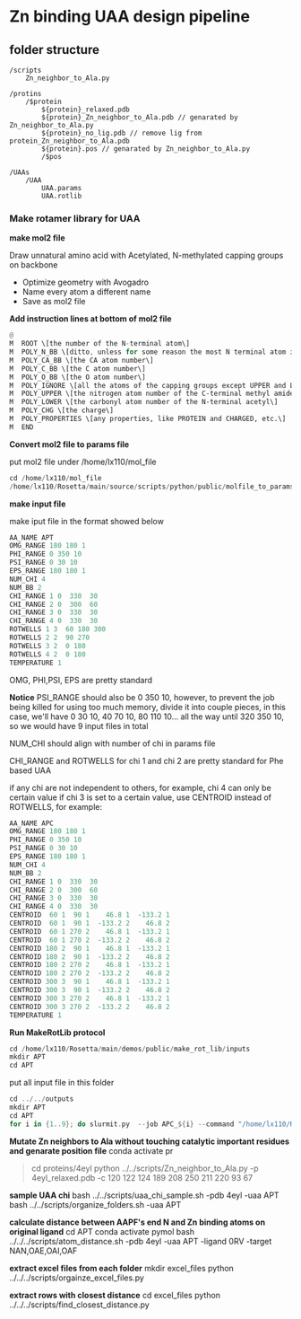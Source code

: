 # Zn binding UAA design pipeline
## folder structure ##
    /scripts
        Zn_neighbor_to_Ala.py
        
    /protins
        /$protein
            ${protein}_relaxed.pdb
            ${protein}_Zn_neighbor_to_Ala.pdb // genarated by Zn_neighbor_to_Ala.py
            ${protein}_no_lig.pdb // remove lig from protein_Zn_neighbor_to_Ala.pdb
            ${protein}.pos // genarated by Zn_neighbor_to_Ala.py
            /$pos
            
    /UAAs
        /UAA
            UAA.params
            UAA.rotlib
            
### Make rotamer library for UAA ###

**make mol2 file**

Draw unnatural amino acid with Acetylated, N-methylated capping groups on backbone
- Optimize geometry with Avogadro
- Name every atom a different name 
- Save as mol2 file

**Add instruction lines at bottom of mol2 file**

```rust
@
M  ROOT \[the number of the N-terminal atom\]  
M  POLY_N_BB \[ditto, unless for some reason the most N terminal atom in your residue type is not N\]  
M  POLY_CA_BB \[the CA atom number\]  
M  POLY_C_BB \[the C atom number\]  
M  POLY_O_BB \[the O atom number\]  
M  POLY_IGNORE \[all the atoms of the capping groups except UPPER and LOWER\]   (10 atoms)
M  POLY_UPPER \[the nitrogen atom number of the C-terminal methyl amide\]  
M  POLY_LOWER \[the carbonyl atom number of the N-terminal acetyl\]  
M  POLY_CHG \[the charge\]  
M  POLY_PROPERTIES \[any properties, like PROTEIN and CHARGED, etc.\]  
M  END
```

**Convert mol2 file to params file**

put mol2 file under /home/lx110/mol_file
```rust
cd /home/lx110/mol_file
/home/lx110/Rosetta/main/source/scripts/python/public/molfile_to_params_polymer.py -i APT.mol2 --name APT --clobber --polymer
```

**make input file**

make iput file in the format showed below

```rust
AA_NAME APT
OMG_RANGE 180 180 1
PHI_RANGE 0 350 10
PSI_RANGE 0 30 10
EPS_RANGE 180 180 1
NUM_CHI 4
NUM_BB 2
CHI_RANGE 1 0  330  30
CHI_RANGE 2 0  300  60
CHI_RANGE 3 0  330  30
CHI_RANGE 4 0  330  30
ROTWELLS 1 3  60 180 300
ROTWELLS 2 2  90 270
ROTWELLS 3 2  0 180
ROTWELLS 4 2  0 180
TEMPERATURE 1
```
OMG, PHI,PSI, EPS are pretty standard

**Notice** PSI_RANGE should also be 0 350 10, however, to prevent the job being killed for using too much memory, divide it into couple pieces, in this case, we'll have 0 30 10, 40 70 10, 80 110 10... all the way until 320 350 10, so we would have 9 input files in total

NUM_CHI should align with number of chi in params file

CHI_RANGE and ROTWELLS for chi 1 and chi 2 are pretty standard for Phe based UAA

if any chi are not independent to others, for example, chi 4 can only be certain value if chi 3 is set to a certain value, use CENTROID instead of ROTWELLS, for example:

```rust
AA_NAME APC
OMG_RANGE 180 180 1
PHI_RANGE 0 350 10
PSI_RANGE 0 30 10
EPS_RANGE 180 180 1
NUM_CHI 4
NUM_BB 2
CHI_RANGE 1 0  330  30
CHI_RANGE 2 0  300  60
CHI_RANGE 3 0  330  30
CHI_RANGE 4 0  330  30
CENTROID  60 1  90 1    46.8 1  -133.2 1
CENTROID  60 1  90 1  -133.2 2    46.8 2
CENTROID  60 1 270 2    46.8 1  -133.2 1
CENTROID  60 1 270 2  -133.2 2    46.8 2
CENTROID 180 2  90 1    46.8 1  -133.2 1
CENTROID 180 2  90 1  -133.2 2    46.8 2
CENTROID 180 2 270 2    46.8 1  -133.2 1
CENTROID 180 2 270 2  -133.2 2    46.8 2
CENTROID 300 3  90 1    46.8 1  -133.2 1
CENTROID 300 3  90 1  -133.2 2    46.8 2
CENTROID 300 3 270 2    46.8 1  -133.2 1
CENTROID 300 3 270 2  -133.2 2    46.8 2
TEMPERATURE 1
```

**Run MakeRotLib protocol**

```rust
cd /home/lx110/Rosetta/main/demos/public/make_rot_lib/inputs
mkdir APT
cd APT
```
put all input file in this folder

```rust
cd ../../outputs
mkdir APT
cd APT
for i in {1..9}; do slurmit.py  --job APC_${i} --command "/home/lx110/Rosetta/main/source/bin/MakeRotLib.default.linuxgccrelease -extra_res_fa ../../inputs/APC/APC.params -options_file ../../inputs/APC/APC_${i}.in -make_rot_lib:output_logging false"; done
```


**Mutate Zn neighbors to Ala without touching catalytic important residues and genarate position file**
conda activate pr
> cd proteins/4eyl
> python ../../scripts/Zn_neighbor_to_Ala.py -p 4eyl_relaxed.pdb -c 120 122 124 189 208 250 211 220 93 67

**sample UAA chi**
bash ../../scripts/uaa_chi_sample.sh -pdb 4eyl -uaa APT
bash ../../scripts/organize_folders.sh -uaa APT

**calculate distance between AAPF's end N and Zn binding atoms on original ligand**
cd APT
conda activate pymol
bash ../../../scripts/atom_distance.sh -pdb 4eyl -uaa APT -ligand 0RV -target NAN,OAE,OAI,OAF

**extract excel files from each folder**
mkdir excel_files
python ../../../scripts/orgainze_excel_files.py

**extract rows with closest distance**
cd excel_files
python ../../../scripts/find_closest_distance.py
